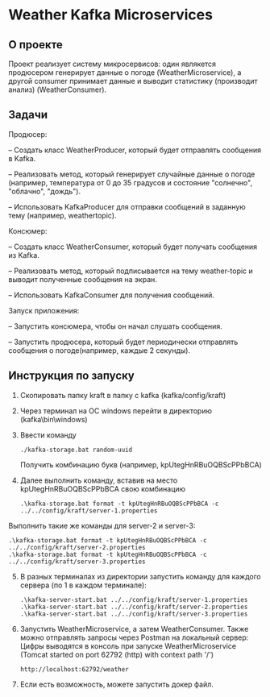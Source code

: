 # Weather Kafka Microservices

## О проекте

Проект реализует систему микросервисов: один являкется продюсером генерирует данные о погоде (WeatherMicroservice), а другой consumer принимает данные и выводит статистику (производит анализ) (WeatherConsumer).

## Задачи
Продюсер:

 – Создать класс WeatherProducer, который будет отправлять сообщения в Kafka.
 
 – Реализовать метод, который генерирует случайные данные о погоде (например, температура
от 0 до 35 градусов и состояние "солнечно", "облачно", "дождь").

 – Использовать KafkaProducer для отправки сообщений в заданную тему (например, weathertopic).
 
Консюмер:

 – Создать класс WeatherConsumer, который будет получать сообщения из Kafka.
 
 – Реализовать метод, который подписывается на тему weather-topic и выводит полученные
сообщения на экран.

 – Использовать KafkaConsumer для получения сообщений.
 
Запуск приложения:

 – Запустить консюмера, чтобы он начал слушать сообщения.
 
 – Запустить продюсера, который будет периодически отправлять сообщения о погоде(например, каждые 2 секунды). 

 ## Инструкция по запуску

 1. Скопировать папку kraft в папку с kafka (kafka/config/kraft)
 2. Через терминал на ОС windows перейти в директорию (kafka\bin\windows)
 3. Ввести команду
    ```
    ./kafka-storage.bat random-uuid
    ```
    
    Получить комбинацию букв (например, kpUtegHnRBuOQBScPPbBCA)
    
 4. Далее выполнить команду, вставив на место kpUtegHnRBuOQBScPPbBCA свою комбинацию
    ```
    .\kafka-storage.bat format -t kpUtegHnRBuOQBScPPbBCA -c ../../config/kraft/server-1.properties
    ```
 Выполнить такие же команды для server-2 и server-3:
    
    .\kafka-storage.bat format -t kpUtegHnRBuOQBScPPbBCA -c ../../config/kraft/server-2.properties
    .\kafka-storage.bat format -t kpUtegHnRBuOQBScPPbBCA -c ../../config/kraft/server-3.properties

 5. В разных терминалах из директории запустить команду для каждого сервера (по 1 в каждом терминале):
    ```
    .\kafka-server-start.bat ../../config/kraft/server-1.properties
    .\kafka-server-start.bat ../../config/kraft/server-2.properties
    .\kafka-server-start.bat ../../config/kraft/server-3.properties
    ```

 6. Запустить WeatherMicroservice, а затем WeatherConsumer. Также можно отправлять запросы через Postman на локальный сервер:
Цифры выводятся в консоль при запуске WeatherMicroservice (Tomcat started on port 62792 (http) with context path '/')
     ```
    http://localhost:62792/weather
       ```
 7. Если есть возможность, можете запустить докер файл.
   
